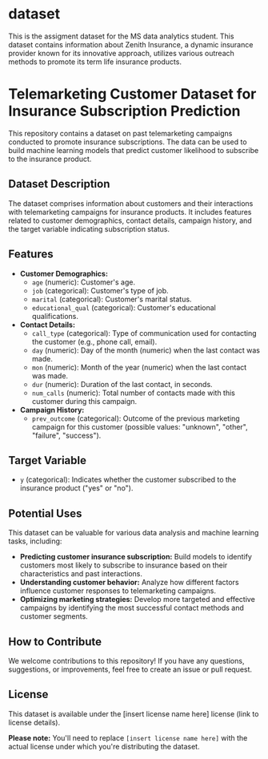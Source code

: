 # dataset
This is the assigment dataset for the MS data analytics student. This dataset contains information about Zenith Insurance, a dynamic insurance provider known for its innovative approach, utilizes various outreach methods to promote its term life insurance products. 

# Telemarketing Customer Dataset for Insurance Subscription Prediction

This repository contains a dataset on past telemarketing campaigns conducted to promote insurance subscriptions. The data can be used to build machine learning models that predict customer likelihood to subscribe to the insurance product.

## Dataset Description

The dataset comprises information about customers and their interactions with telemarketing campaigns for insurance products. It includes features related to customer demographics, contact details, campaign history, and the target variable indicating subscription status.

## Features

* **Customer Demographics:**
    * `age` (numeric): Customer's age.
    * `job` (categorical): Customer's type of job.
    * `marital` (categorical): Customer's marital status.
    * `educational_qual` (categorical): Customer's educational qualifications.
* **Contact Details:**
    * `call_type` (categorical): Type of communication used for contacting the customer (e.g., phone call, email).
    * `day` (numeric): Day of the month (numeric) when the last contact was made.
    * `mon` (numeric): Month of the year (numeric) when the last contact was made.
    * `dur` (numeric): Duration of the last contact, in seconds.
    * `num_calls` (numeric): Total number of contacts made with this customer during this campaign.
* **Campaign History:**
    * `prev_outcome` (categorical): Outcome of the previous marketing campaign for this customer (possible values: "unknown", "other", "failure", "success").

## Target Variable

* `y` (categorical): Indicates whether the customer subscribed to the insurance product ("yes" or "no").

## Potential Uses

This dataset can be valuable for various data analysis and machine learning tasks, including:

* **Predicting customer insurance subscription:** Build models to identify customers most likely to subscribe to insurance based on their characteristics and past interactions.
* **Understanding customer behavior:** Analyze how different factors influence customer responses to telemarketing campaigns.
* **Optimizing marketing strategies:** Develop more targeted and effective campaigns by identifying the most successful contact methods and customer segments.

## How to Contribute

We welcome contributions to this repository! If you have any questions, suggestions, or improvements, feel free to create an issue or pull request.

## License

This dataset is available under the [insert license name here] license (link to license details).

**Please note:** You'll need to replace `[insert license name here]` with the actual license under which you're distributing the dataset.

